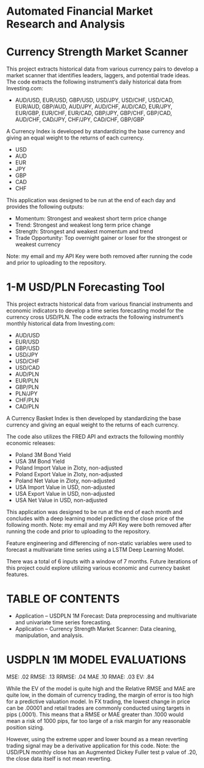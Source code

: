 # Automated Financial Market Research and Analysis

# Currency Strength Market Scanner
This project extracts historical data from various currency pairs to develop a market scanner that identifies leaders, laggers, and potential trade ideas. The code extracts the following instrument’s daily historical data from Investing.com:
-	AUD/USD, EUR/USD, GBP/USD, USD/JPY, USD/CHF, USD/CAD, EUR/AUD, GBP/AUD, AUD/JPY, AUD/CHF, AUD/CAD, EUR/JPY, EUR/GBP, EUR/CHF, EUR/CAD, GBP/JPY, GBP/CHF, GBP/CAD, AUD/CHF, CAD/JPY, CHF/JPY, CAD/CHF, GBP/GBP

A Currency Index is developed by standardizing the base currency and giving an equal weight to the returns of each currency.
-	USD
-	AUD
-	EUR
-	JPY
-	GBP
-	CAD
-	CHF

This application was designed to be run at the end of each day and provides the following outputs:
-	Momentum: Strongest and weakest short term price change
-	Trend: Strongest and weakest long term price change
-	Strength: Strongest and weakest momentum and trend
-	Trade Opportunity: Top overnight gainer or loser for the strongest or weakest currency

Note: my email and my API Key were both removed after running the code and prior to uploading to the repository.


# 1-M USD/PLN Forecasting Tool
This project extracts historical data from various financial instruments and economic indicators to develop a time series forecasting model for the currency cross USD/PLN. The code extracts the following instrument’s monthly historical data from Investing.com:
-	AUD/USD
-	EUR/USD
-	GBP/USD
-	USD/JPY
-	USD/CHF
-	USD/CAD
-	AUD/PLN
-	EUR/PLN
-	GBP/PLN
-	PLN/JPY
-	CHF/PLN
-	CAD/PLN 

A Currency Basket Index is then developed by standardizing the base currency and giving an equal weight to the returns of each currency.

The code also utilizes the FRED API and extracts the following monthly economic releases:
-	Poland 3M Bond Yield
-	USA 3M Bond Yield
-	Poland Import Value in Zloty, non-adjusted
-	Poland Export Value in Zloty, non-adjusted
-	Poland Net Value in Zloty, non-adjusted
-	USA Import Value in USD, non-adjusted
-	USA Export Value in USD, non-adjusted
-	USA Net Value in USD, non-adjusted

This application was designed to be run at the end of each month and concludes with a deep learning model predicting the close price of the following month. Note: my email and my API Key were both removed after running the code and prior to uploading to the repository.

Feature engineering and differencing of non-static variables were used to forecast a multivariate time series using a LSTM Deep Learning Model.

There was a total of 6 inputs with a window of 7 months. Future iterations of this project could explore utilizing various economic and currency basket features.


# TABLE OF CONTENTS

- Application – USDPLN 1M Forecast: Data preprocessing and multivariate and univariate time series forecasting.
- Application – Currency Strength Market Scanner: Data cleaning, manipulation, and analysis.

# USDPLN 1M MODEL EVALUATIONS
MSE: .02
RMSE: .13
RRMSE: .04
MAE .10
RMAE: .03
EV: .84


While the EV of the model is quite high and the Relative RMSE and MAE are quite low, in the domain of currency trading, the margin of error is too high for a predictive valuation model. In FX trading, the lowest change in price can be .00001 and retail trades are commonly conducted using targets in pips (.0001). This means that a RMSE or MAE greater than .1000 would mean a risk of 1000 pips, far too large of a risk margin for any reasonable position sizing.

However, using the extreme upper and lower bound as a mean reverting trading signal may be a derivative application for this code. Note: the USD/PLN monthly close has an Augmented Dickey Fuller test p value of .20, the close data itself is not mean reverting.
